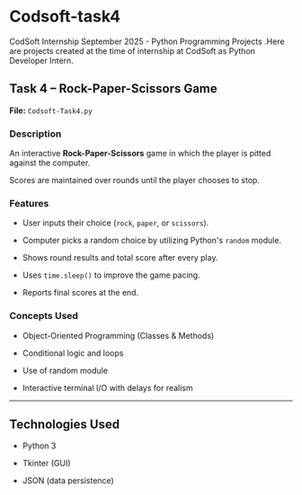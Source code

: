 # Codsoft-task4
CodSoft Internship September 2025 - Python Programming Projects .Here are projects created at the time of internship at CodSoft as Python Developer Intern.
## Task 4 – Rock-Paper-Scissors Game

**File:** `Codsoft-Task4.py`

### Description

An interactive **Rock-Paper-Scissors** game in which the player is pitted against the computer.

Scores are maintained over rounds until the player chooses to stop.
### Features

* User inputs their choice (`rock`, `paper`, or `scissors`).

* Computer picks a random choice by utilizing Python's `random` module.
* Shows round results and total score after every play.
* Uses `time.sleep()` to improve the game pacing.
* Reports final scores at the end.
### Concepts Used

* Object-Oriented Programming (Classes & Methods)

* Conditional logic and loops
* Use of random module
* Interactive terminal I/O with delays for realism
---

## Technologies Used

* Python 3

* Tkinter (GUI)
* JSON (data persistence)
